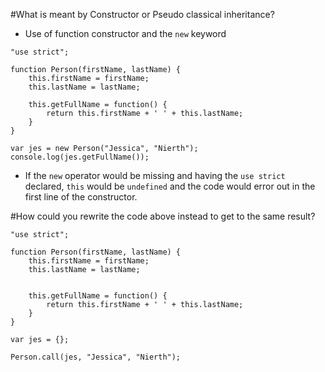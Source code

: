#What is meant by Constructor or Pseudo classical inheritance?
* Use of function constructor and the `new` keyword
```
"use strict";

function Person(firstName, lastName) {
    this.firstName = firstName;
    this.lastName = lastName;

    this.getFullName = function() {
        return this.firstName + ' ' + this.lastName;
    }
}

var jes = new Person("Jessica", "Nierth");
console.log(jes.getFullName());
```

* If the `new` operator would be missing and having the `use strict` declared, `this` would be `undefined` and the code would error out in the first line of the constructor.

#How could you rewrite the code above instead to get to the same result?

```
"use strict";

function Person(firstName, lastName) {
    this.firstName = firstName;
    this.lastName = lastName;
    
    
    this.getFullName = function() {
        return this.firstName + ' ' + this.lastName;
    }
}

var jes = {};
    
Person.call(jes, "Jessica", "Nierth");
```
